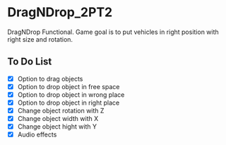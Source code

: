 # DragNDrop_2PT2
DragNDrop Functional. Game goal is to put vehicles in right position with right size and rotation.

## To Do List
- [x] Option to drag objects
- [x] Option to drop object in free space
- [x] Option to drop object in wrong place
- [x] Option to drop object in right place
- [x] Change object rotation with Z
- [x] Change object width with X
- [x] Change object hight with Y
- [x] Audio effects
